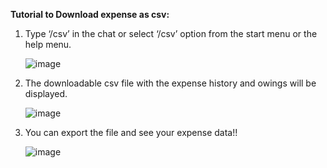 ﻿**Tutorial to Download expense as csv:**

1. Type ‘/csv’ in the chat or select ‘/csv’ option from the start menu or the help menu.

   ![image](https://github.com/user-attachments/assets/6fb9c2c5-1247-482e-aeeb-23f4d2b9a5b2)

2. The downloadable csv file with the expense history and owings will be displayed.

   ![image](https://github.com/user-attachments/assets/545afad7-6b34-49f0-b9f6-90f64e49b06d)

3. You can export the file and see your expense data!!

   ![image](https://github.com/user-attachments/assets/0cd91ecb-b94d-40c0-aeea-bee4245224ff)


